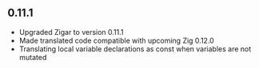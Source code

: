 ## 0.11.1

* Upgraded Zigar to version 0.11.1
* Made translated code compatible with upcoming Zig 0.12.0
* Translating local variable declarations as const when variables are not mutated
